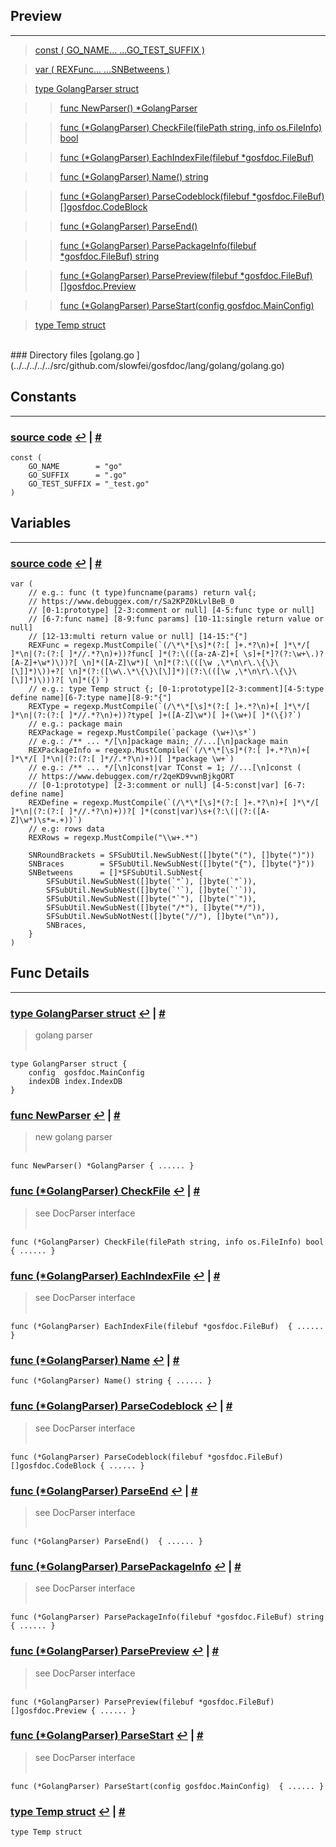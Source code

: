 
## Preview
------

> [const ( GO_NAME... ...GO_TEST_SUFFIX )](#f_const___GO_NAME---_---GO_TEST_SUFFIX__)<a name="p_const___GO_NAME---_---GO_TEST_SUFFIX__"><a/>

> [var ( REXFunc... ...SNBetweens )](#f_var___REXFunc---_---SNBetweens__)<a name="p_var___REXFunc---_---SNBetweens__"><a/>

> [type GolangParser struct](#f_type_GolangParser_struct)<a name="p_type_GolangParser_struct"><a/>

>> [func NewParser() \*GolangParser](#f_func_NewParser___+GolangParser)<a name="p_func_NewParser___+GolangParser"><a/>

>> [func (\*GolangParser) CheckFile(filePath string, info os.FileInfo) bool](#f_func__+GolangParser__CheckFile_filePath_string_info_os-FileInfo__bool)<a name="p_func__+GolangParser__CheckFile_filePath_string_info_os-FileInfo__bool"><a/>

>> [func (\*GolangParser) EachIndexFile(filebuf \*gosfdoc.FileBuf) ](#f_func__+GolangParser__EachIndexFile_filebuf_+gosfdoc-FileBuf__)<a name="p_func__+GolangParser__EachIndexFile_filebuf_+gosfdoc-FileBuf__"><a/>

>> [func (\*GolangParser) Name() string](#f_func__+GolangParser__Name___string)<a name="p_func__+GolangParser__Name___string"><a/>

>> [func (\*GolangParser) ParseCodeblock(filebuf \*gosfdoc.FileBuf) []gosfdoc.CodeBlock](#f_func__+GolangParser__ParseCodeblock_filebuf_+gosfdoc-FileBuf____gosfdoc-CodeBlock)<a name="p_func__+GolangParser__ParseCodeblock_filebuf_+gosfdoc-FileBuf____gosfdoc-CodeBlock"><a/>

>> [func (\*GolangParser) ParseEnd() ](#f_func__+GolangParser__ParseEnd___)<a name="p_func__+GolangParser__ParseEnd___"><a/>

>> [func (\*GolangParser) ParsePackageInfo(filebuf \*gosfdoc.FileBuf) string](#f_func__+GolangParser__ParsePackageInfo_filebuf_+gosfdoc-FileBuf__string)<a name="p_func__+GolangParser__ParsePackageInfo_filebuf_+gosfdoc-FileBuf__string"><a/>

>> [func (\*GolangParser) ParsePreview(filebuf \*gosfdoc.FileBuf) []gosfdoc.Preview](#f_func__+GolangParser__ParsePreview_filebuf_+gosfdoc-FileBuf____gosfdoc-Preview)<a name="p_func__+GolangParser__ParsePreview_filebuf_+gosfdoc-FileBuf____gosfdoc-Preview"><a/>

>> [func (\*GolangParser) ParseStart(config gosfdoc.MainConfig) ](#f_func__+GolangParser__ParseStart_config_gosfdoc-MainConfig__)<a name="p_func__+GolangParser__ParseStart_config_gosfdoc-MainConfig__"><a/>

> [type Temp struct](#f_type_Temp_struct)<a name="p_type_Temp_struct"><a/>

<br/>
### Directory files
[golang.go ](../../../../../src/github.com/slowfei/gosfdoc/lang/golang/golang.go)

## Constants
------
### [source code](../../../../../src/github.com/slowfei/gosfdoc/lang/golang/golang.go#L26-L30) <a name="f_const___GO_NAME---_---GO_TEST_SUFFIX__"><a/> [↩](#p_const___GO_NAME---_---GO_TEST_SUFFIX__) | [#](#f_const___GO_NAME---_---GO_TEST_SUFFIX__)

<pre><code class='go custom'>const (
	GO_NAME        = "go"
	GO_SUFFIX      = ".go"
	GO_TEST_SUFFIX = "_test.go"
)</code></pre>


## Variables
------
### [source code](../../../../../src/github.com/slowfei/gosfdoc/lang/golang/golang.go#L32-L62) <a name="f_var___REXFunc---_---SNBetweens__"><a/> [↩](#p_var___REXFunc---_---SNBetweens__) | [#](#f_var___REXFunc---_---SNBetweens__)

<pre><code class='go custom'>var (
	// e.g.: func (t type)funcname(params) return val{;
	// https://www.debuggex.com/r/Sa2KPZ0kLvlBeB_0
	// [0-1:prototype] [2-3:comment or null] [4-5:func type or null]
	// [6-7:func name] [8-9:func params] [10-11:single return value or null]
	// [12-13:multi return value or null] [14-15:"{"]
	REXFunc = regexp.MustCompile(`(/\*\*[\s]*(?:[ ]+.*?\n)+[ ]*\*/[ ]*\n|(?:(?:[ ]*//.*?\n)+))?func[ ]*(?:\(([a-zA-Z]+[ \s]+[*]?(?:\w+\.)?[A-Z]+\w*)\))?[ \n]*([A-Z]\w*)[ \n]*(?:\(([\w ,\*\n\r\.\{\}\[\]]*)\))+?[ \n]*(?:([\w\.\*\{\}\[\]]*)|(?:\(([\w ,\*\n\r\.\{\}\[\]]*)\)))?[ \n]*({)`)
	// e.g.: type Temp struct {; [0-1:prototype][2-3:comment][4-5:type define name][6-7:type name][8-9:"{"]
	REXType = regexp.MustCompile(`(/\*\*[\s]*(?:[ ]+.*?\n)+[ ]*\*/[ ]*\n|(?:(?:[ ]*//.*?\n)+))?type[ ]+([A-Z]\w*)[ ]+(\w+)[ ]*(\{)?`)
	// e.g.: package main
	REXPackage = regexp.MustCompile(`package (\w+)\s*`)
	// e.g.: /** ... */[\n]package main; //...[\n]package main
	REXPackageInfo = regexp.MustCompile(`(/\*\*[\s]*(?:[ ]+.*?\n)+[ ]*\*/[ ]*\n|(?:(?:[ ]*//.*?\n)+))[ ]*package \w+`)
	// e.g.: /** ... */[\n]const|var TConst = 1; //...[\n]const (
	// https://www.debuggex.com/r/2qeKD9vwnBjkgORT
	// [0-1:prototype] [2-3:comment or null] [4-5:const|var] [6-7: define name]
	REXDefine = regexp.MustCompile(`(/\*\*[\s]*(?:[ ]+.*?\n)+[ ]*\*/[ ]*\n|(?:(?:[ ]*//.*?\n)+))?[ ]*(const|var)\s+(?:\(|(?:([A-Z]\w*)\s*=.+))`)
	// e.g: rows data
	REXRows = regexp.MustCompile("\\w+.*")

	SNRoundBrackets = SFSubUtil.NewSubNest([]byte("("), []byte(")"))
	SNBraces        = SFSubUtil.NewSubNest([]byte("{"), []byte("}"))
	SNBetweens      = []*SFSubUtil.SubNest{
		SFSubUtil.NewSubNest([]byte(`"`), []byte(`"`)),
		SFSubUtil.NewSubNest([]byte(`'`), []byte(`'`)),
		SFSubUtil.NewSubNest([]byte("`"), []byte("`")),
		SFSubUtil.NewSubNest([]byte("/*"), []byte("*/")),
		SFSubUtil.NewSubNotNest([]byte("//"), []byte("\n")),
		SNBraces,
	}
)</code></pre>


## Func Details
------
### [type GolangParser struct](../../../../../src/github.com/slowfei/gosfdoc/lang/golang/golang.go#L138-L141) <a name="f_type_GolangParser_struct"><a/> [↩](#p_type_GolangParser_struct) | [#](#f_type_GolangParser_struct)
> golang parser<br/>
> <br/>


<pre><code class='go custom'>type GolangParser struct {
	config  gosfdoc.MainConfig
	indexDB index.IndexDB
}</code></pre>


### [func NewParser](../../../../../src/github.com/slowfei/gosfdoc/lang/golang/golang.go#L146-L150) <a name="f_func_NewParser___+GolangParser"><a/> [↩](#p_func_NewParser___+GolangParser) | [#](#f_func_NewParser___+GolangParser)
> new golang parser<br/>
> <br/>


<pre><code class='go custom'>func NewParser() *GolangParser { ...... }</code></pre>


### [func (\*GolangParser) CheckFile](../../../../../src/github.com/slowfei/gosfdoc/lang/golang/golang.go#L176-L187) <a name="f_func__+GolangParser__CheckFile_filePath_string_info_os-FileInfo__bool"><a/> [↩](#p_func__+GolangParser__CheckFile_filePath_string_info_os-FileInfo__bool) | [#](#f_func__+GolangParser__CheckFile_filePath_string_info_os-FileInfo__bool)
> see DocParser interface<br/>
> <br/>


<pre><code class='go custom'>func (*GolangParser) CheckFile(filePath string, info os.FileInfo) bool { ...... }</code></pre>


### [func (\*GolangParser) EachIndexFile](../../../../../src/github.com/slowfei/gosfdoc/lang/golang/golang.go#L192-L270) <a name="f_func__+GolangParser__EachIndexFile_filebuf_+gosfdoc-FileBuf__"><a/> [↩](#p_func__+GolangParser__EachIndexFile_filebuf_+gosfdoc-FileBuf__) | [#](#f_func__+GolangParser__EachIndexFile_filebuf_+gosfdoc-FileBuf__)
> see DocParser interface<br/>
> <br/>


<pre><code class='go custom'>func (*GolangParser) EachIndexFile(filebuf *gosfdoc.FileBuf)  { ...... }</code></pre>


### [func (\*GolangParser) Name](../../../../../src/github.com/slowfei/gosfdoc/lang/golang/golang.go#L154-L156) <a name="f_func__+GolangParser__Name___string"><a/> [↩](#p_func__+GolangParser__Name___string) | [#](#f_func__+GolangParser__Name___string)

<pre><code class='go custom'>func (*GolangParser) Name() string { ...... }</code></pre>


### [func (\*GolangParser) ParseCodeblock](../../../../../src/github.com/slowfei/gosfdoc/lang/golang/golang.go#L581-L761) <a name="f_func__+GolangParser__ParseCodeblock_filebuf_+gosfdoc-FileBuf____gosfdoc-CodeBlock"><a/> [↩](#p_func__+GolangParser__ParseCodeblock_filebuf_+gosfdoc-FileBuf____gosfdoc-CodeBlock) | [#](#f_func__+GolangParser__ParseCodeblock_filebuf_+gosfdoc-FileBuf____gosfdoc-CodeBlock)
> see DocParser interface<br/>
> <br/>


<pre><code class='go custom'>func (*GolangParser) ParseCodeblock(filebuf *gosfdoc.FileBuf) []gosfdoc.CodeBlock { ...... }</code></pre>


### [func (\*GolangParser) ParseEnd](../../../../../src/github.com/slowfei/gosfdoc/lang/golang/golang.go#L169-L171) <a name="f_func__+GolangParser__ParseEnd___"><a/> [↩](#p_func__+GolangParser__ParseEnd___) | [#](#f_func__+GolangParser__ParseEnd___)
> see DocParser interface<br/>
> <br/>


<pre><code class='go custom'>func (*GolangParser) ParseEnd()  { ...... }</code></pre>


### [func (\*GolangParser) ParsePackageInfo](../../../../../src/github.com/slowfei/gosfdoc/lang/golang/golang.go#L766-L813) <a name="f_func__+GolangParser__ParsePackageInfo_filebuf_+gosfdoc-FileBuf__string"><a/> [↩](#p_func__+GolangParser__ParsePackageInfo_filebuf_+gosfdoc-FileBuf__string) | [#](#f_func__+GolangParser__ParsePackageInfo_filebuf_+gosfdoc-FileBuf__string)
> see DocParser interface<br/>
> <br/>


<pre><code class='go custom'>func (*GolangParser) ParsePackageInfo(filebuf *gosfdoc.FileBuf) string { ...... }</code></pre>


### [func (\*GolangParser) ParsePreview](../../../../../src/github.com/slowfei/gosfdoc/lang/golang/golang.go#L507-L576) <a name="f_func__+GolangParser__ParsePreview_filebuf_+gosfdoc-FileBuf____gosfdoc-Preview"><a/> [↩](#p_func__+GolangParser__ParsePreview_filebuf_+gosfdoc-FileBuf____gosfdoc-Preview) | [#](#f_func__+GolangParser__ParsePreview_filebuf_+gosfdoc-FileBuf____gosfdoc-Preview)
> see DocParser interface<br/>
> <br/>


<pre><code class='go custom'>func (*GolangParser) ParsePreview(filebuf *gosfdoc.FileBuf) []gosfdoc.Preview { ...... }</code></pre>


### [func (\*GolangParser) ParseStart](../../../../../src/github.com/slowfei/gosfdoc/lang/golang/golang.go#L161-L164) <a name="f_func__+GolangParser__ParseStart_config_gosfdoc-MainConfig__"><a/> [↩](#p_func__+GolangParser__ParseStart_config_gosfdoc-MainConfig__) | [#](#f_func__+GolangParser__ParseStart_config_gosfdoc-MainConfig__)
> see DocParser interface<br/>
> <br/>


<pre><code class='go custom'>func (*GolangParser) ParseStart(config gosfdoc.MainConfig)  { ...... }</code></pre>


### [type Temp struct](../../../../../src/github.com/slowfei/gosfdoc/lang/golang/golang.go#L1053-L1053) <a name="f_type_Temp_struct"><a/> [↩](#p_type_Temp_struct) | [#](#f_type_Temp_struct)

<pre><code class='go custom'>type Temp struct</code></pre>


